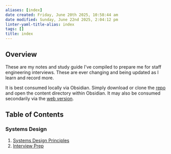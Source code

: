 ```yaml
---
aliases: [index]
date created: Friday, June 20th 2025, 10:58:44 am
date modified: Sunday, June 22nd 2025, 2:04:12 pm
linter-yaml-title-alias: index
tags: []
title: index
---
```


## Overview

These are my notes and study guide I've compiled to prepare me for staff engineering interviews. These are ever changing and being updated as I learn and record more.

It is best consumed locally via Obsidian. Simply download or clone the [repo](https://github.com/andrew-codes/interview-prep) and open the content directory within Obsidian. It may also be consumed secondarily via the [web version](https://andrew-codes.github.io/interview-prep/).

## Table of Contents

### Systems Design

1. [Systems Design Principles](Systems%20Design/Principles.md)
2. [Interview Prep](Systems%20Design/Interview%20Prep.md)
